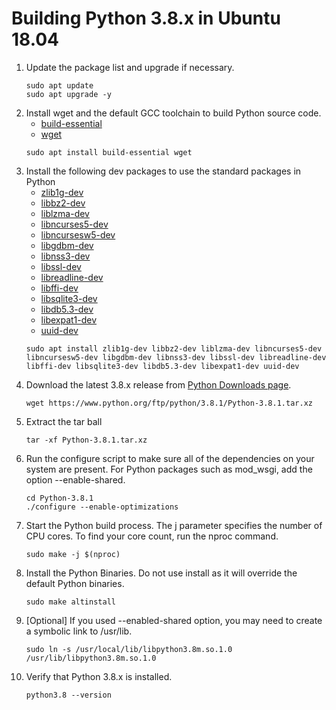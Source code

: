 # Building Python 3.8.x in Ubuntu 18.04

1. Update the package list and upgrade if necessary.
     ```shell script
     sudo apt update
     sudo apt upgrade -y
     ```
1. Install wget and the default GCC toolchain to build Python source code.
    - [build-essential](https://packages.ubuntu.com/bionic/build-essential)
    - [wget](https://packages.ubuntu.com/bionic/wget)
    ```shell script
    sudo apt install build-essential wget
    ```
1. Install the following dev packages to use the standard packages in Python
    - [zlib1g-dev](https://packages.ubuntu.com/bionic/zlib1g-dev)
    - [libbz2-dev](https://packages.ubuntu.com/bionic/libbz2-dev)
    - [liblzma-dev](https://packages.ubuntu.com/bionic/liblzma-dev)
    - [libncurses5-dev](https://packages.ubuntu.com/bionic/libncurses5-dev)
    - [libncursesw5-dev](https://packages.ubuntu.com/bionic/libncursesw5-dev)
    - [libgdbm-dev](https://packages.ubuntu.com/bionic/libgdbm-dev)
    - [libnss3-dev](https://packages.ubuntu.com/bionic/libnss3-dev)
    - [libssl-dev](https://packages.ubuntu.com/bionic/libssl-dev)
    - [libreadline-dev](https://packages.ubuntu.com/bionic/libreadline-dev)
    - [libffi-dev](https://packages.ubuntu.com/bionic/libffi-dev)
    - [libsqlite3-dev](https://packages.ubuntu.com/bionic/libsqlite3-dev)
    - [libdb5.3-dev](https://packages.ubuntu.com/bionic/libdb5.3-dev)
    - [libexpat1-dev](https://packages.ubuntu.com/bionic/libexpat1-dev)
    - [uuid-dev](https://packages.ubuntu.com/bionic/uuid-dev)
    ```shell script
   sudo apt install zlib1g-dev libbz2-dev liblzma-dev libncurses5-dev libncursesw5-dev libgdbm-dev libnss3-dev libssl-dev libreadline-dev libffi-dev libsqlite3-dev libdb5.3-dev libexpat1-dev uuid-dev
   ```
1. Download the latest 3.8.x release from [Python Downloads page](https://www.python.org/downloads/).
    ```shell script
    wget https://www.python.org/ftp/python/3.8.1/Python-3.8.1.tar.xz
    ```
1. Extract the tar ball
    ```shell script
    tar -xf Python-3.8.1.tar.xz
    ```
1. Run the configure script to make sure all of the dependencies on your system are present. For Python packages such as mod_wsgi, add the option --enable-shared.
    ```shell script
    cd Python-3.8.1
    ./configure --enable-optimizations
    ```
1. Start the Python build process. The j parameter specifies the number of CPU cores. To find your core count, run the nproc command.
    ```shell script
    sudo make -j $(nproc)
    ```
1. Install the Python Binaries. Do not use install as it will override the default Python binaries.
    ```shell script
    sudo make altinstall
    ```
1. [Optional] If you used --enabled-shared option, you may need to create a symbolic link to /usr/lib.
    ```shell script
    sudo ln -s /usr/local/lib/libpython3.8m.so.1.0 /usr/lib/libpython3.8m.so.1.0
    ```
1. Verify that Python 3.8.x is installed.
    ```shell script
    python3.8 --version
    ```
